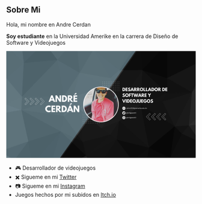 ## Sobre Mi

Hola, mi nombre en Andre Cerdan

**Soy estudiante** en la Universidad Amerike en la carrera de Diseño de Software y Videojuegos


![github-profile](./docs/img/bannerPerfil.png)

- 🎮 Desarrollador de videojuegos
- ✖️ Sigueme en mi [Twitter](https://twitter.com/m3gaandr3)
- 📷 Sigueme en mi [Instagram](https://www.instagram.com/m3gaandr3/)
- Juegos hechos por mi subidos en [Itch.io](https://megaandre.itch.io)